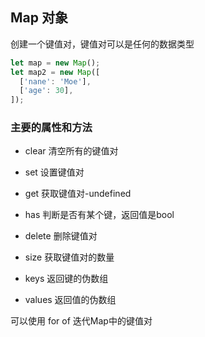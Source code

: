 ## Map 对象

创建一个键值对，键值对可以是任何的数据类型

```ts
let map = new Map();
let map2 = new Map([
  ['nane': 'Moe'],
  ['age': 30],
]);
```

### 主要的属性和方法

- clear 清空所有的键值对

- set 设置键值对

- get 获取键值对-undefined

- has 判断是否有某个键，返回值是bool

- delete 删除键值对

- size 获取键值对的数量

- keys 返回键的伪数组

- values 返回值的伪数组

可以使用 for of 迭代Map中的键值对
